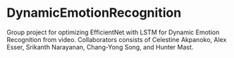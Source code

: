 # DynamicEmotionRecognition
Group project for optimizing EfficientNet with LSTM for Dynamic Emotion Recognition from video. Collaborators consists of Celestine Akpanoko, Alex Esser, Srikanth Narayanan, Chang-Yong Song, and Hunter Mast.

